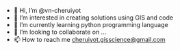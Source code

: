 - 👋 Hi, I’m @vn-cheruiyot
- 👀 I’m interested in creating solutions using GIS and code
- 🌱 I’m currently learning python programming language
- 💞️ I’m looking to collaborate on ...
- 📫 How to reach me cheruiyot.gisscience@gmail.com

<!---
vn-cheruiyot/vn-cheruiyot is a ✨ special ✨ repository because its `README.md` (this file) appears on your GitHub profile.
You can click the Preview link to take a look at your changes.
--->
